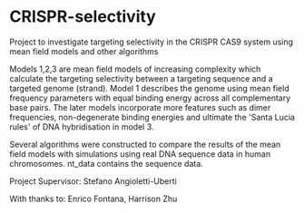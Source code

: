 # CRISPR-selectivity
Project to investigate targeting selectivity in the CRISPR CAS9 system using mean field models and other algorithms


Models 1,2,3 are mean field models of increasing complexity which calculate the targeting selectivity between a targeting sequence and a targeted genome (strand). Model 1 describes the genome using mean field frequency parameters with equal binding energy across all complementary base pairs. The later models incorporate more features such as dimer frequencies, non-degenerate binding energies and ultimate the 'Santa Lucia rules' of DNA hybridisation in model 3.

Several algorithms were constructed to compare the results of the mean field models with simulations using real DNA sequence data in human chromosomes. nt_data contains the sequence data.

Project Supervisor: Stefano Angioletti-Uberti

With thanks to: Enrico Fontana, Harrison Zhu

